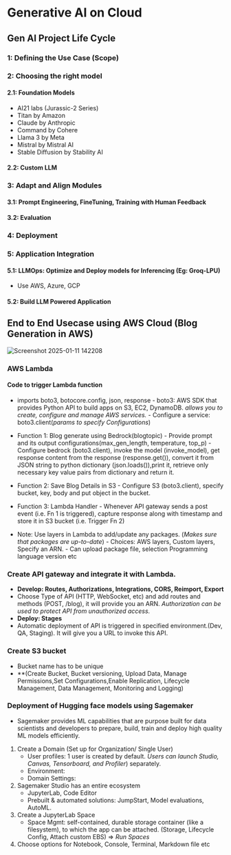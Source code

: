 # Generative AI on Cloud

## Gen AI Project Life Cycle
### 1: Defining the Use Case (Scope)
### 2: Choosing the right model 
#### 2.1: Foundation Models 
- AI21 labs (Jurassic-2 Series)
- Titan by Amazon
- Claude by Anthropic
- Command by Cohere
- Llama 3 by Meta
- Mistral by Mistral AI
- Stable Diffusion by Stability AI
#### 2.2: Custom LLM
### 3: Adapt and Align Modules 
#### 3.1: Prompt Engineering, FineTuning, Training with Human Feedback
#### 3.2: Evaluation
### 4: Deployment
### 5: Application Integration
#### 5.1: LLMOps: Optimize and Deploy models for Inferencing (Eg: Groq-LPU)
- Use AWS, Azure, GCP
#### 5.2: Build LLM Powered Application

## End to End Usecase using AWS Cloud (Blog Generation in AWS)
![Screenshot 2025-01-11 142208](https://github.com/user-attachments/assets/bf3426e4-2075-4f5d-a5cf-04ee26caddbc)
### AWS Lambda 
#### Code to trigger Lambda function 
- imports boto3, botocore.config, json, response
      - boto3: AWS SDK that provides Python API to build apps on S3, EC2, DynamoDB. *allows you to create, configure and manage AWS services.*
          - Configure a service: boto3.client(*params to specify Configurations*)
- Function 1: Blog generate using Bedrock(blogtopic)
      - Provide prompt and its output configurations(max_gen_length, temperature, top_p)
      - Configure bedrock (boto3.client), invoke the model (invoke_model), get response content from the response (response.get()), convert it from JSON string to python dictionary (json.loads()),print it, retrieve only necessary key value pairs from dictionary and return it.
- Function 2: Save Blog Details in S3
      - Configure S3 (boto3.client), specify bucket, key, body and put object in the bucket.
- Function 3: Lambda Handler
      - Whenever API gateway sends a post event (i.e. Fn 1 is triggered), capture response along with timestamp and store it in S3 bucket (i.e. Trigger Fn 2)
  
- Note: Use layers in Lambda to add/update any packages. (*Makes sure that packages are up-to-date*)
      - Choices: AWS layers, Custom layers, Specify an ARN.
      - Can upload package file, selection Programming language version etc

### Create API gateway and integrate it with Lambda. 
- **Develop: Routes, Authorizations, Integrations, CORS, Reimport, Export**
- Choose Type of API (HTTP, WebSocket, etc) and add routes and methods (POST, /blog), it will provide you an ARN. *Authorization can be used to protect API from unauthorized access.*
- **Deploy: Stages**
- Automatic deployment of API is triggered in specified environment.(Dev, QA, Staging). It will give you a URL to invoke this API.

### Create S3 bucket
- Bucket name has to be unique
- **(Create Bucket, Bucket versioning, Upload Data, Manage Permissions,Set Configurations,Enable Replication, Lifecycle Management, Data Management, Monitoring and Logging)

### Deployment of Hugging face models using Sagemaker
- Sagemaker provides ML capabilities that are purpose built for data scientists and developers to prepare, build, train and deploy high quality ML models efficiently.
1. Create a Domain (Set up for Organization/ Single User)
    - User profiles: 1 user is created by default. *Users can launch Studio, Canvas, Tensorboard, and Profiler*) separately.
    - Environment: 
    - Domain Settings:
2. Sagemaker Studio has an entire ecosystem
    - JupyterLab, Code Editor
    - Prebuilt & automated solutions:  JumpStart, Model evaluations, AutoML.
3. Create a JupyterLab Space
   - Space Mgmt: self-contained, durable storage container (like a filesystem), to which the app can be attached. (Storage, Lifecycle Config, Attach custom EBS) => *Run Spaces*
4. Choose options for Notebook, Console, Terminal, Markdown file etc  
   
   

  
